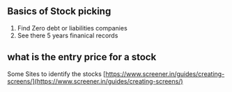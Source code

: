 


## Basics of Stock picking

 1. Find Zero debt or liabilities companies
 2. See there 5 years finanical records

## what is the entry price for a stock
Some Sites to identify the stocks
[https://www.screener.in/guides/creating-screens/](https://www.screener.in/guides/creating-screens/)


<!--stackedit_data:
eyJoaXN0b3J5IjpbMzc1NjE4NTY2LDQxMjc3MzU4OCwtNjEyOD
M0NTk2XX0=
-->